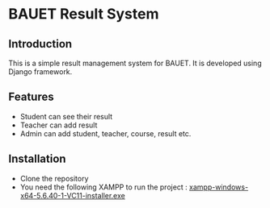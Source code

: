 # BAUET Result System

## Introduction

This is a simple result management system for BAUET. It is developed using Django framework.

## Features

- Student can see their result
- Teacher can add result
- Admin can add student, teacher, course, result etc.

## Installation

- Clone the repository
- You need the following XAMPP to run the project : <a href="https://github.com/mdarikrayhan/BAUET_Result_System/blob/main/Requried%20Softwares/xampp-windows-x64-5.6.40-1-VC11-installer.exe">xampp-windows-x64-5.6.40-1-VC11-installer.exe</a>
